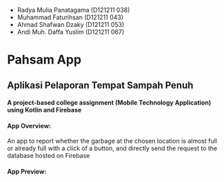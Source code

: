 - Radya Mulia Panatagama (D121211 038)
- Muhammad Faturihsan (D121211 043)
- Ahmad Shafwan Dzaky (D121211 053)
- Andi Muh. Daffa Yuslim (D121211 067)

# Pahsam App
## Aplikasi Pelaporan Tempat Sampah Penuh

#### A project-based college assignment (Mobile Technology Application) using Kotlin and Firebase

#### App Overview: 
An app to report whether the garbage at the chosen location is almost full or already full with a click of a button, and directly send the request to the database hosted on Firebase

#### App Preview:
